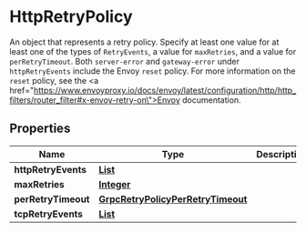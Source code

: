 

# HttpRetryPolicy

An object that represents a retry policy. Specify at least one value for at least one of the types of <code>RetryEvents</code>, a value for <code>maxRetries</code>, and a value for <code>perRetryTimeout</code>. Both <code>server-error</code> and <code>gateway-error</code> under <code>httpRetryEvents</code> include the Envoy <code>reset</code> policy. For more information on the <code>reset</code> policy, see the <a href=\"https://www.envoyproxy.io/docs/envoy/latest/configuration/http/http_filters/router_filter#x-envoy-retry-on\">Envoy documentation</a>.

## Properties

| Name | Type | Description | Notes |
|------------ | ------------- | ------------- | -------------|
|**httpRetryEvents** | [**List**](List.md) |  |  [optional] |
|**maxRetries** | [**Integer**](Integer.md) |  |  |
|**perRetryTimeout** | [**GrpcRetryPolicyPerRetryTimeout**](GrpcRetryPolicyPerRetryTimeout.md) |  |  |
|**tcpRetryEvents** | [**List**](List.md) |  |  [optional] |



